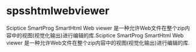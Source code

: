 # spsshtmlwebviewer
Sciptice SmartProg SmartHtml Web viewer 是一种允许Web文件在整个zip内容中的视图(视觉化输出)进行编辑的库.Sciptice SmartProg SmartHtml Web viewer 是一种允许Web文件在整个zip内容中的视图(视觉化输出)进行编辑的库.

